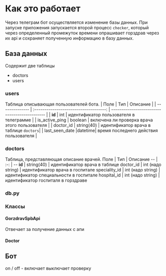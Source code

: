 # Как это работает

Через телеграм бот осуществляется изменение базы данных.
При запуске приложения запускается второй процесс `checker`, который через определенный промежуток времени опрашивает горздрав через их api и сохраняет полученную информацию в базу данных.

## База данных

Содержит две таблицы

- doctors
- users

### users

Таблица описывающая пользователей бота.
| Поле | Тип | Описание |
| -------------- | :------------------------------------: | --------------------------------------------- |
| **id** | int | идентификатор пользователя в телеграмме |
| is_active_ping | boolean | включена ли проверка врача этого пользователя |
| doctor_id | string(40) | идентификатор врача в таблице `doctors`|
| last_seen_date |datetime| время последнего действия пользователя |

### doctors

Таблица, представляющая описание врачей.
Поле | Тип | Описание
-- | :-: | --
**id** | string(40) | идентификатор врача в таблице
doctor_id | int (надо string) | идентификатор врача в госпитале
speciality_id | int (надо string) | идентификатор специальности в госпитале
hospital_id | int (надо string) | идентификатор госпиталя в горздраве

### db.py

### Классы

#### GorzdravSpbApi

Отвечает за получение данных с апи

#### Doctor

## Бот

on / off - включает выключает проверку
